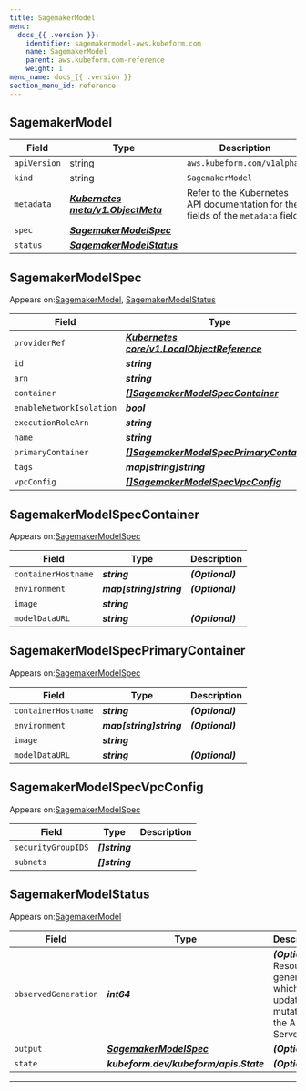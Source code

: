 ```yaml
---
title: SagemakerModel
menu:
  docs_{{ .version }}:
    identifier: sagemakermodel-aws.kubeform.com
    name: SagemakerModel
    parent: aws.kubeform.com-reference
    weight: 1
menu_name: docs_{{ .version }}
section_menu_id: reference
---
```


## SagemakerModel
| Field | Type | Description |
| ------ | ----- | ----------- |
| `apiVersion` | string | `aws.kubeform.com/v1alpha1` |
|    `kind` | string | `SagemakerModel` |
| `metadata` | ***[Kubernetes meta/v1.ObjectMeta](https://kubernetes.io/docs/reference/generated/kubernetes-api/v1.13/#objectmeta-v1-meta)***|Refer to the Kubernetes API documentation for the fields of the `metadata` field.|
| `spec` | ***[SagemakerModelSpec](#sagemakermodelspec)***||
| `status` | ***[SagemakerModelStatus](#sagemakermodelstatus)***||
## SagemakerModelSpec

Appears on:[SagemakerModel](#sagemakermodel), [SagemakerModelStatus](#sagemakermodelstatus)

| Field | Type | Description |
| ------ | ----- | ----------- |
| `providerRef` | ***[Kubernetes core/v1.LocalObjectReference](https://kubernetes.io/docs/reference/generated/kubernetes-api/v1.13/#localobjectreference-v1-core)***||
| `id` | ***string***||
| `arn` | ***string***| ***(Optional)*** |
| `container` | ***[[]SagemakerModelSpecContainer](#sagemakermodelspeccontainer)***| ***(Optional)*** |
| `enableNetworkIsolation` | ***bool***| ***(Optional)*** |
| `executionRoleArn` | ***string***||
| `name` | ***string***| ***(Optional)*** |
| `primaryContainer` | ***[[]SagemakerModelSpecPrimaryContainer](#sagemakermodelspecprimarycontainer)***| ***(Optional)*** |
| `tags` | ***map[string]string***| ***(Optional)*** |
| `vpcConfig` | ***[[]SagemakerModelSpecVpcConfig](#sagemakermodelspecvpcconfig)***| ***(Optional)*** |
## SagemakerModelSpecContainer

Appears on:[SagemakerModelSpec](#sagemakermodelspec)

| Field | Type | Description |
| ------ | ----- | ----------- |
| `containerHostname` | ***string***| ***(Optional)*** |
| `environment` | ***map[string]string***| ***(Optional)*** |
| `image` | ***string***||
| `modelDataURL` | ***string***| ***(Optional)*** |
## SagemakerModelSpecPrimaryContainer

Appears on:[SagemakerModelSpec](#sagemakermodelspec)

| Field | Type | Description |
| ------ | ----- | ----------- |
| `containerHostname` | ***string***| ***(Optional)*** |
| `environment` | ***map[string]string***| ***(Optional)*** |
| `image` | ***string***||
| `modelDataURL` | ***string***| ***(Optional)*** |
## SagemakerModelSpecVpcConfig

Appears on:[SagemakerModelSpec](#sagemakermodelspec)

| Field | Type | Description |
| ------ | ----- | ----------- |
| `securityGroupIDS` | ***[]string***||
| `subnets` | ***[]string***||
## SagemakerModelStatus

Appears on:[SagemakerModel](#sagemakermodel)

| Field | Type | Description |
| ------ | ----- | ----------- |
| `observedGeneration` | ***int64***| ***(Optional)*** Resource generation, which is updated on mutation by the API Server.|
| `output` | ***[SagemakerModelSpec](#sagemakermodelspec)***| ***(Optional)*** |
| `state` | ***kubeform.dev/kubeform/apis.State***| ***(Optional)*** |
---
